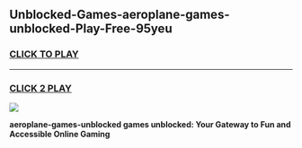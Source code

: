 
## Unblocked-Games-aeroplane-games-unblocked-Play-Free-95yeu
<h3>
<a href="https://premium76.site?title=aeroplane-games-unblocked&ref=23A">CLICK TO PLAY</a></h3>
<hr>

<h3>
<a href="https://premium76.site?title=aeroplane-games-unblocked&ref=23A">CLICK 2 PLAY</a>
  
</h3>

<a href="https://premium76.site?title=aeroplane-games-unblocked&ref=23A"><img src="https://clearcache.store/games.png"></a>


**aeroplane-games-unblocked games unblocked: Your Gateway to Fun and Accessible Online Gaming**
